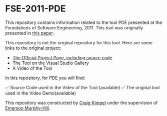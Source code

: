 # FSE-2011-PDE

This repository contains information related to the tool PDE presented at the Foundations of Software Engineering, 2011. This tool was originally presented in [this paper](http://dl.acm.org/citation.cfm?doid=2025113.2025192).

This repository is not the original repository for this tool. Here are some links to the original project:<br/>
* [The Official Project Page, including source code](http://pde.codeplex.com/)
* The Tool on the Visual Studio Gallery
* A Video of the Tool

In this repository, for PDE you will find:

:white_check_mark: Source Code used in the Video of the Tool (available)
:white_check_mark: The original tool used in the Video Demo(available)

This repository was constructed by [Craig Kimpel](https://github.com/cskimpel) under the supervision of [Emerson Murphy-Hill](https://github.com/CaptainEmerson).
